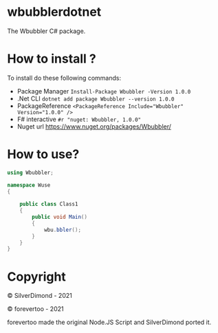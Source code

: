 # wbubblerdotnet
The Wbubbler C# package.

# How to install ?
To install do these following commands: 
 - Package Manager
   `Install-Package Wbubbler -Version 1.0.0`
 - .Net CLI
    `dotnet add package Wbubbler --version 1.0.0`  
 - PackageReference
   `<PackageReference Include="Wbubbler" Version="1.0.0" />`  
 - F# interactive
   `#r "nuget: Wbubbler, 1.0.0"`  
 - Nuget url
   https://www.nuget.org/packages/Wbubbler/  
# How to use?
```csharp
using Wbubbler;

namespace Wuse
{
   
    public class Class1
    {
        public void Main()
        {
            wbu.bbler();
        }
    }
}
```
# Copyright
© SilverDimond - 2021

© forevertoo - 2021

forevertoo made the original Node.JS Script and SilverDimond ported it.
